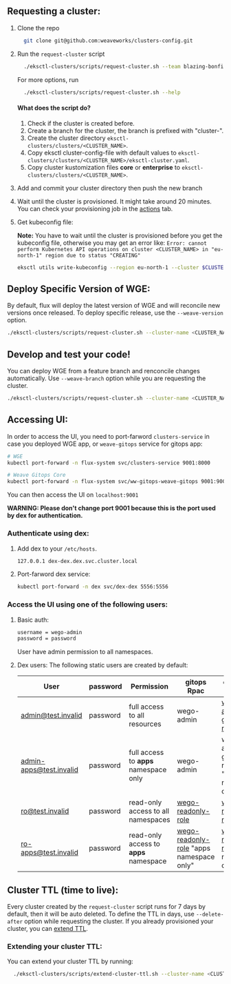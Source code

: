 ## Requesting a cluster:
1. Clone the repo
    ```bash
      git clone git@github.com:weaveworks/clusters-config.git
    ```
1. Run the `request-cluster` script
    ```bash
      ./eksctl-clusters/scripts/request-cluster.sh --team blazing-bonfire --cluster-name <CLUSTER_NAME> --weave-mode core|enterprise|none --delete-after 10
    ```
    For more options, run
      ```bash
        ./eksctl-clusters/scripts/request-cluster.sh --help
      ```
      #### What does the script do?
      1. Check if the cluster is created before.
      1. Create a branch for the cluster, the branch is prefixed with "cluster-".
      1. Create the cluster directory `eksctl-clusters/clusters/<CLUSTER_NAME>`.
      1. Copy eksctl cluster-config-file with default values to `eksctl-clusters/clusters/<CLUSTER_NAME>/eksctl-cluster.yaml`.
      1. Copy cluster kustomization files **core** or **enterprise** to `eksctl-clusters/clusters/<CLUSTER_NAME>`.

1. Add and commit your cluster directory then push the new branch

1. Wait until the cluster is provisioned. It might take around 20 minutes. You can check your provisioning job in the [actions](https://github.com/weaveworks/clusters-config/actions) tab.

1. Get kubeconfig file:

    **Note:** You have to wait until the cluster is provisioned before you get the kubeconfig file, otherwise you may get an error like: `Error: cannot perform Kubernetes API operations on cluster <CLUSTER_NAME> in "eu-north-1" region due to status "CREATING"`
    ```bash
    eksctl utils write-kubeconfig --region eu-north-1 --cluster $CLUSTER_NAME --kubeconfig=$HOME/.kube/config
    ```

## Deploy Specific Version of WGE:
By default, flux will deploy the latest version of WGE and will reconcile new versions once released. To deploy specific release, use the `--weave-version` option.

```bash
./eksctl-clusters/scripts/request-cluster.sh --cluster-name <CLUSTER_NAME> --weave-mode enterprise --weave-version <WEAVE_VERSION>
```

## Develop and test your code!
You can deploy WGE from a feature branch and renconcile changes automatically. Use `--weave-branch` option while you are requesting the cluster.

```bash
./eksctl-clusters/scripts/request-cluster.sh --cluster-name <CLUSTER_NAME> --weave-mode enterprise --weave-branch <BRANCH_NAME>
```

## Accessing UI:
In order to access the UI, you need to port-farword `clusters-service` in case you deployed WGE app, or `weave-gitops` service for gitops app:
```bash
# WGE
kubectl port-forward -n flux-system svc/clusters-service 9001:8000

# Weave Gitops Core
kubectl port-forward -n flux-system svc/ww-gitops-weave-gitops 9001:9001
```
You can then access the UI on `localhost:9001`

**WARNING: Please don't change port 9001 because this is the port used by dex for authentication.**

### Authenticate using dex:
  1. Add dex to your `/etc/hosts`.
      ```bash
      127.0.0.1 dex-dex.dex.svc.cluster.local
      ```
  1. Port-farword dex service:
      ```bash
      kubectl port-forward -n dex svc/dex-dex 5556:5556
      ```

### Access the UI using one of the following users:
1. Basic auth:
    ```bash
    username = wego-admin
    password = password
    ```
    User have admin permission to all namespaces.

1. Dex users:
  The following static users are created by default:

    | User                    | password | Permission                             | gitops Rpac | enterprise Rbac |
    |--                       |--        |--                                      |--           |--               |
    | admin@test.invalid      | password | full access to all resources           | wego-admin | [wego-admin](https://docs.gitops.weave.works/docs/cluster-management/getting-started/#add-common-rbac-to-the-repo) + [gitops-reader](https://github.com/weaveworks/weave-gitops-enterprise/blob/97c08e97abaafd8fd5a3781fa0c07ddf3607fce7/charts/mccp/templates/rbac/user_roles.yaml#L4-L14) |
    | admin-apps@test.invalid | password | full access to **apps** namespace only | wego-admin | wego-admin + gitops-reader "apps namespace only" |
    | ro@test.invalid         | password | read-only access to all namespaces     | [wego-readonly-role](../eksctl-clusters/apps/common/dex/readonly-cluster-role.yaml) | [wego-readonly-role](../eksctl-clusters/apps/common/dex/readonly-cluster-role.yaml) |
    | ro-apps@test.invalid    | password | read-only access to **apps** namespace | [wego-readonly-role](../eksctl-clusters/apps/common/dex/readonly-cluster-role.yaml) "apps namespace only" | [wego-readonly-role](../eksctl-clusters/apps/common/dex/readonly-cluster-role.yaml) "apps namespace only" |

## Cluster TTL (time to live):
Every cluster created by the `request-cluster` script runs for 7 days by default, then it will be auto deleted. To define the TTL in days, use `--delete-after` option while requesting the cluster. If you already provisioned your cluster, you can [extend TTL](#extending-your-cluster-ttl).

### Extending your cluster TTL:

You can extend your cluster TTL by running:
```bash
  ./eksctl-clusters/scripts/extend-cluster-ttl.sh --cluster-name <CLUSTER_NAME> --extend <NUMBER_OF_DAYS_TO_EXTEND>
```
